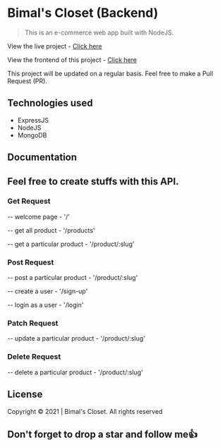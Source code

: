 # Bimal's Closet (Backend)

> This is an e-commerce web app built with NodeJS.

View the live project - [Click here](https://bimals-closet-api.herokuapp.com)

View the frontend of this project - [Click here](https://github.com/Sproff/bimals-closet)

This project will be updated on a regular basis. Feel free to make a Pull Request (PR).

## Technologies used

- ExpressJS
- NodeJS
- MongoDB

## Documentation

## Feel free to create stuffs with this API.

### Get Request

-- welcome page - '/'

-- get all product - '/products'

-- get a particular product - '/product/:slug'

### Post Request

-- post a particular product - '/product/:slug'

-- create a user - '/sign-up'

-- login as a user - '/login'

### Patch Request

-- update a particular product - '/product/:slug'

### Delete Request

-- delete a particular product - '/product/:slug'

## License

Copyright © 2021 | Bimal's Closet. All rights reserved

## Don't forget to drop a star and follow me:+1:
